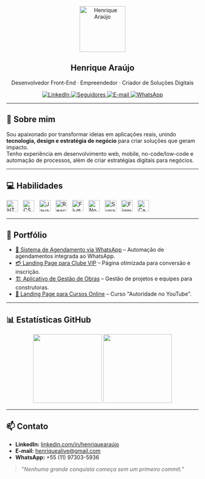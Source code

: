 <p align="center">
 <img width="120px" src="https://avatars.githubusercontent.com/u/154565830?v=4" align="center" alt="Henrique Araújo" />
 <h2 align="center">Henrique Araújo</h2>
 <p align="center">Desenvolvedor Front-End · Empreendedor · Criador de Soluções Digitais</p>
</p>

<p align="center">
    <a href="https://www.linkedin.com/in/henriqueara%C3%BAjo/">
      <img alt="LinkedIn" src="https://img.shields.io/badge/-LinkedIn-blue?style=for-the-badge&logo=linkedin&logoColor=white" />
    </a>
    <a href="https://github.com/henriquealive?tab=followers">
      <img alt="Seguidores" src="https://img.shields.io/github/followers/henriquealive?color=236ad3&label=Seguidores&logo=github&style=for-the-badge" />
    </a>
    <a href="mailto:henriquealive@gmail.com">
      <img alt="E-mail" src="https://img.shields.io/badge/-E--mail-red?style=for-the-badge&logo=gmail&logoColor=white" />
    </a>
    <a href="https://wa.me/5511973035936">
      <img alt="WhatsApp" src="https://img.shields.io/badge/-WhatsApp-green?style=for-the-badge&logo=whatsapp&logoColor=white" />
    </a>
</p>

---

## 🚀 Sobre mim
Sou apaixonado por transformar ideias em aplicações reais, unindo **tecnologia, design e estratégia de negócio** para criar soluções que geram impacto.  
Tenho experiência em desenvolvimento web, mobile, no-code/low-code e automação de processos, além de criar estratégias digitais para negócios.

---

## 💻 Habilidades

<img align="left" alt="HTML" title="HTML" width="30px" style="padding-right:10px" src="https://cdn.jsdelivr.net/gh/devicons/devicon/icons/html5/html5-original.svg"/>
<img align="left" alt="CSS" title="CSS" width="30px" style="padding-right:10px" src="https://cdn.jsdelivr.net/gh/devicons/devicon/icons/css3/css3-original.svg"/>
<img align="left" alt="JavaScript" title="JavaScript" width="30px" style="padding-right:10px" src="https://cdn.jsdelivr.net/gh/devicons/devicon/icons/javascript/javascript-original.svg"/>
<img align="left" alt="React" title="React" width="30px" style="padding-right:10px" src="https://cdn.jsdelivr.net/gh/devicons/devicon/icons/react/react-original.svg"/>
<img align="left" alt="Flutter" title="Flutter" width="30px" style="padding-right:10px" src="https://cdn.jsdelivr.net/gh/devicons/devicon/icons/flutter/flutter-original.svg"/>
<img align="left" alt="Node.js" title="Node.js" width="30px" style="padding-right:10px" src="https://cdn.jsdelivr.net/gh/devicons/devicon/icons/nodejs/nodejs-original.svg"/>
<img align="left" alt="Supabase" title="Supabase" width="30px" style="padding-right:10px" src="https://yt3.googleusercontent.com/KVjptxDSWT7rjVfGax2TgTNVAYgplgo1z_fwaV3MFjPpcmNVZC0TIgQV030BPJ0ybCP3_Fz-2w=s900-c-k-c0x00ffffff-no-rj"/>
<img align="left" alt="Figma" title="Figma" width="30px" style="padding-right:10px" src="https://cdn.jsdelivr.net/gh/devicons/devicon/icons/figma/figma-original.svg"/>
<img align="left" alt="Canva" title="Canva" width="30px" style="padding-right:10px" src="https://static.vecteezy.com/system/resources/previews/048/759/334/non_2x/canva-transparent-icon-free-png.png"/>

<br/>
<br/>

---

## 📂 Portfólio

- [📅 Sistema de Agendamento via WhatsApp](https://horalinks.com) – Automação de agendamentos integrada ao WhatsApp.
- [💳 Landing Page para Clube VIP](https://clubkosmikitravel.club) – Página otimizada para conversão e inscrição.
- [🏗 Aplicativo de Gestão de Obras](https://obraflux.com) – Gestão de projetos e equipes para construtoras.
- [🎯 Landing Page para Cursos Online](https://kosmiki.online) – Curso "Autoridade no YouTube".

---

## 📊 Estatísticas GitHub
<p align="center">
  <img height="180em" src="https://github-readme-stats.vercel.app/api?username=henriquealive&show_icons=true&theme=radical" />
  <img height="180em" src="https://github-readme-stats.vercel.app/api/top-langs/?username=henriquealive&layout=compact&theme=radical" />
</p>

---

## 📫 Contato

- **LinkedIn:** [linkedin.com/in/henriquearaújo](https://www.linkedin.com/in/henriqueara%C3%BAjo/)
- **E-mail:** henriquealive@gmail.com
- **WhatsApp:** +55 (11) 97303-5936

> "_Nenhuma grande conquista começa sem um primeiro commit._"
